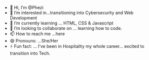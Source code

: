 - 👋 Hi, I’m @Phezi
- 👀 I’m interested in...transitioning into Cybersecurity and Web Development
- 🌱 I’m currently learning ... HTML, CSS & Javascript
- 💞️ I’m looking to collaborate on ... learning how to code.
- 📫 How to reach me ...here
- 😄 Pronouns: ...She/Her
- ⚡ Fun fact: ... I've been in Hospitality my whole career... excited to transition into Tech.

<!---
Phezi/Phezi is a ✨ special ✨ repository because its `README.md` (this file) appears on your GitHub profile.
You can click the Preview link to take a look at your changes.
--->
